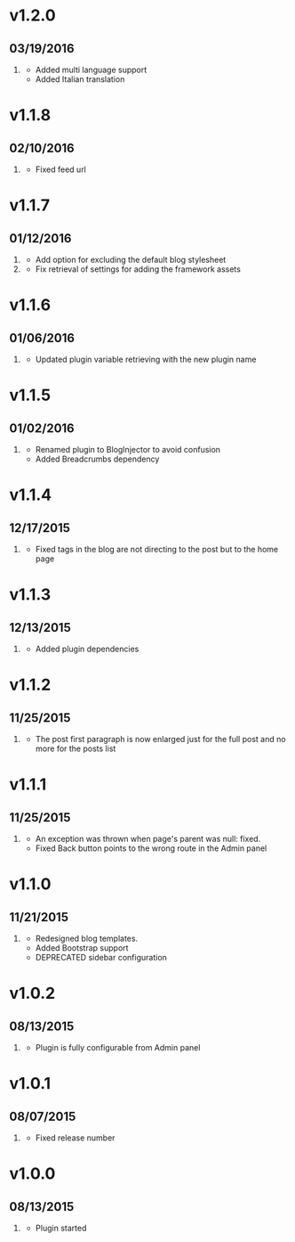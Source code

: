 # v1.2.0
## 03/19/2016

1. [](#improved)
    * Added multi language support
    * Added Italian translation

# v1.1.8
## 02/10/2016

1. [](#bugfix)
    * Fixed feed url

# v1.1.7
## 01/12/2016

1. [](#new)
    * Add option for excluding the default blog stylesheet
2. [](#bugfix)
    * Fix retrieval of settings for adding the framework assets

# v1.1.6
## 01/06/2016

1. [](#bugfix)
    * Updated plugin variable retrieving with the new plugin name

# v1.1.5
## 01/02/2016

1. [](#new)
    * Renamed plugin to BlogInjector to avoid confusion
    * Added Breadcrumbs dependency

# v1.1.4
## 12/17/2015

1. [](#bugfix)
    * Fixed tags in the blog are not directing to the post but to the home page

# v1.1.3
## 12/13/2015

1. [](#improved)
    * Added plugin dependencies

# v1.1.2
## 11/25/2015

1. [](#bugfix)
    * The post first paragraph is now enlarged just for the full post and no more for the posts list

# v1.1.1
## 11/25/2015

1. [](#bugfix)
    * An exception was thrown when page's parent was null: fixed.
    * Fixed Back button points to the wrong route in the Admin panel

# v1.1.0
## 11/21/2015

1. [](#improved)
    * Redesigned blog templates.
    * Added Bootstrap support
    * DEPRECATED sidebar configuration

# v1.0.2
## 08/13/2015

1. [](#improved)
    * Plugin is fully configurable from Admin panel

# v1.0.1
## 08/07/2015

1. [](#bugfix)
    * Fixed release number

# v1.0.0
## 08/13/2015

1. [](#new)
    * Plugin started
